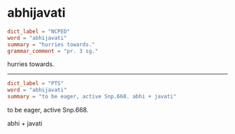 # abhijavati

``` toml
dict_label = "NCPED"
word = "abhijavati"
summary = "hurries towards."
grammar_comment = "pr. 3 sg."
```

hurries towards.

--------------------

``` toml
dict_label = "PTS"
word = "abhijavati"
summary = "to be eager, active Snp.668. abhi + javati"
```

to be eager, active Snp.668.

abhi \+ javati

